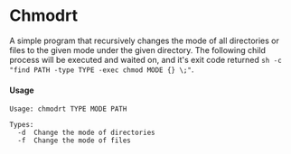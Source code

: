 # Chmodrt
A simple program that recursively changes the mode of all directories or files
to the given mode under the given directory. The following child process will
be executed and waited on, and it's exit code returned
`sh -c "find PATH -type TYPE -exec chmod MODE {} \;"`.

#### Usage

```
Usage: chmodrt TYPE MODE PATH

Types:
  -d  Change the mode of directories
  -f  Change the mode of files
```

